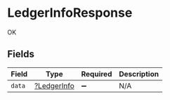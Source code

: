 # LedgerInfoResponse

OK


## Fields

| Field                                            | Type                                             | Required                                         | Description                                      |
| ------------------------------------------------ | ------------------------------------------------ | ------------------------------------------------ | ------------------------------------------------ |
| `data`                                           | [?LedgerInfo](../../models/shared/LedgerInfo.md) | :heavy_minus_sign:                               | N/A                                              |